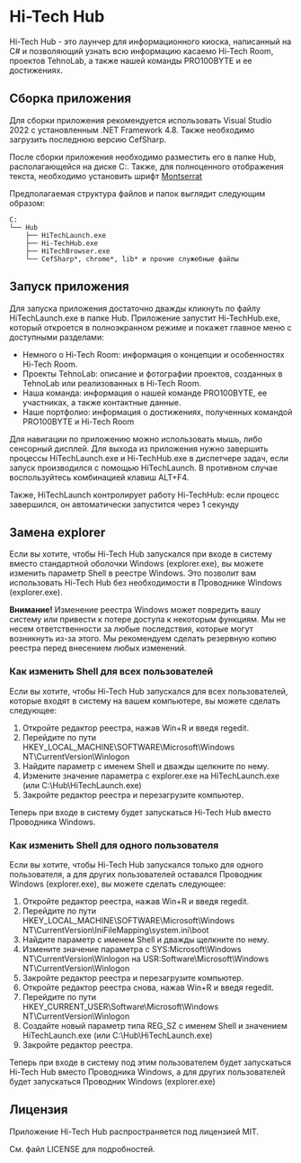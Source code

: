 # Hi-Tech Hub
Hi-Tech Hub - это лаунчер для информационного киоска, написанный на C# и позволяющий узнать всю информацию касаемо Hi-Tech Room, проектов TehnoLab, а также нашей команды PRO100BYTE и ее достижениях.

## Сборка приложения
Для сборки приложения рекомендуется использовать Visual Studio 2022 с установленным .NET Framework 4.8. Также необходимо загрузить последнюю версию CefSharp.

После сборки приложения необходимо разместить его в папке Hub, располагающейся на диске C:. Также, для полноценного отображения текста, необходимо установить шрифт [Montserrat](https://fonts.google.com/specimen/Montserrat)

Предполагаемая структура файлов и папок выглядит следующим образом:
```
C:
└── Hub
    ├── HiTechLaunch.exe
    ├── Hi-TechHub.exe
    ├── HiTechBrowser.exe
    └── CefSharp*, chrome*, lib* и прочие служебные файлы 
```

## Запуск приложения
Для запуска приложения достаточно дважды кликнуть по файлу HiTechLaunch.exe в папке Hub. Приложение запустит Hi-TechHub.exe, который откроется в полноэкранном режиме и покажет главное меню с доступными разделами:

- Немного о Hi-Tech Room: информация о концепции и особенностях Hi-Tech Room.
- Проекты TehnoLab: описание и фотографии проектов, созданных в TehnoLab или реализованных в Hi-Tech Room.
- Наша команда: информация о нашей команде PRO100BYTE, ее участниках, а также контактные данные.
- Наше портфолио: информация о достижениях, полученных командой PRO100BYTE и Hi-Tech Room

Для навигации по приложению можно использовать мышь, либо сенсорный дисплей. Для выхода из приложения нужно завершить процессы HiTechLaunch.exe и Hi-TechHub.exe в диспетчере задач, если запуск производился с помощью HiTechLaunch. В противном случае воспользуйтесь комбинацией клавиш ALT+F4.

Также, HiTechLaunch контролирует работу Hi-TechHub: если процесс завершился, он автоматически запустится через 1 секунду

## Замена explorer
Если вы хотите, чтобы Hi-Tech Hub запускался при входе в систему вместо стандартной оболочки Windows (explorer.exe), вы можете изменить параметр Shell в реестре Windows. Это позволит вам использовать Hi-Tech Hub без необходимости в Проводнике Windows (explorer.exe).

**Внимание!** Изменение реестра Windows может повредить вашу систему или привести к потере доступа к некоторым функциям. Мы не несем ответственности за любые последствия, которые могут возникнуть из-за этого. Мы рекомендуем сделать резервную копию реестра перед внесением любых изменений.

### Как изменить Shell для всех пользователей
Если вы хотите, чтобы Hi-Tech Hub запускался для всех пользователей, которые входят в систему на вашем компьютере, вы можете сделать следующее:

1. Откройте редактор реестра, нажав Win+R и введя regedit.
2. Перейдите по пути HKEY_LOCAL_MACHINE\SOFTWARE\Microsoft\Windows NT\CurrentVersion\Winlogon
3. Найдите параметр с именем Shell и дважды щелкните по нему.
4. Измените значение параметра с explorer.exe на HiTechLaunch.exe (или C:\Hub\HiTechLaunch.exe)
5. Закройте редактор реестра и перезагрузите компьютер.

Теперь при входе в систему будет запускаться Hi-Tech Hub вместо Проводника Windows.

### Как изменить Shell для одного пользователя
Если вы хотите, чтобы Hi-Tech Hub запускался только для одного пользователя, а для других пользователей оставался Проводник Windows (explorer.exe), вы можете сделать следующее:

1. Откройте редактор реестра, нажав Win+R и введя regedit.
2. Перейдите по пути HKEY_LOCAL_MACHINE\SOFTWARE\Microsoft\Windows NT\CurrentVersion\IniFileMapping\system.ini\boot
3. Найдите параметр с именем Shell и дважды щелкните по нему.
4. Измените значение параметра с SYS:Microsoft\Windows NT\CurrentVersion\Winlogon на USR:Software\Microsoft\Windows NT\CurrentVersion\Winlogon
5. Закройте редактор реестра и перезагрузите компьютер.
6. Откройте редактор реестра снова, нажав Win+R и введя regedit.
7. Перейдите по пути HKEY_CURRENT_USER\Software\Microsoft\Windows NT\CurrentVersion\Winlogon
8. Создайте новый параметр типа REG_SZ с именем Shell и значением HiTechLaunch.exe (или C:\Hub\HiTechLaunch.exe)
9. Закройте редактор реестра.
   
Теперь при входе в систему под этим пользователем будет запускаться Hi-Tech Hub вместо Проводника Windows, а для других пользователей будет запускаться Проводник Windows (explorer.exe)

## Лицензия
Приложение Hi-Tech Hub распространяется под лицензией MIT. 

См. файл LICENSE для подробностей.
